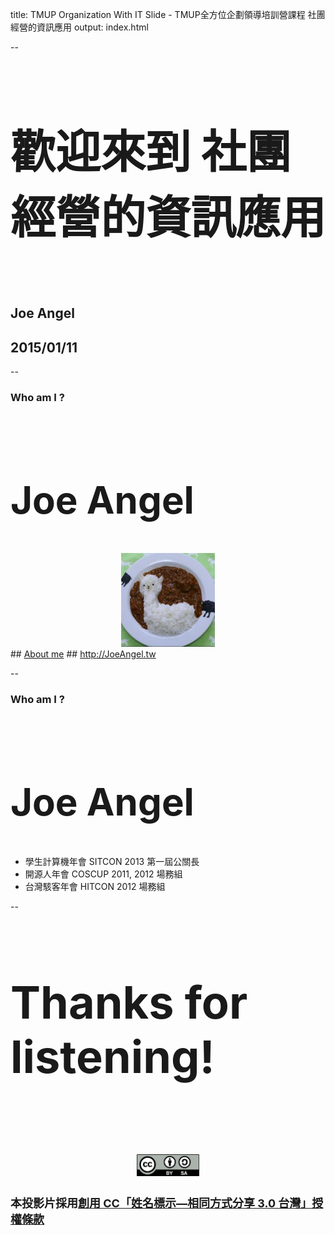 title: TMUP Organization With IT Slide - TMUP全方位企劃領導培訓營課程 社團經營的資訊應用
output: index.html

--

<h1 style="font-size: 72px">
  歡迎來到 社團經營的資訊應用
  </h1>
  <br />

## Joe Angel
## 2015/01/11

--

### Who am I ?

<br />
<h2 style="font-size: 60px">
  <b>Joe Angel</b>
</h2>

<div align="center">
<img src="./img/joeangel.tw.jpg" />
</div>
## <a href="http://about.me/joeangel.tw" target="_blank">About me</a>
## <a href="http://joeangel.tw" target="_blank">http://JoeAngel.tw</a>

--

### Who am I ?

<br />
<h2 style="font-size: 60px">
<b>Joe Angel</b>
</h2>

* 學生計算機年會 SITCON 2013 第一屆公關長
* 開源人年會 COSCUP 2011, 2012 場務組
* 台灣駭客年會 HITCON 2012 場務組

--

<h1 style="font-size: 72px">
  Thanks for listening!
</h1>

<br /><br /><br />
<div align="center">
<img width="100" src="./img/by-sa.png" />
</div>
<h2 style="font-size: 18px">
本投影片採用<a href="http://creativecommons.org/licenses/by-sa/3.0/tw/" target="_blank">創用 CC「姓名標示—相同方式分享 3.0 台灣」授權條款</a>
</h2>
